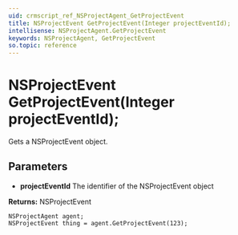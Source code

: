 ```yaml
---
uid: crmscript_ref_NSProjectAgent_GetProjectEvent
title: NSProjectEvent GetProjectEvent(Integer projectEventId);
intellisense: NSProjectAgent.GetProjectEvent
keywords: NSProjectAgent, GetProjectEvent
so.topic: reference
---
```


# NSProjectEvent GetProjectEvent(Integer projectEventId);

Gets a NSProjectEvent object.

## Parameters

* **projectEventId** The identifier of the NSProjectEvent object

**Returns:** NSProjectEvent

```crmscript
NSProjectAgent agent;
NSProjectEvent thing = agent.GetProjectEvent(123);
```

